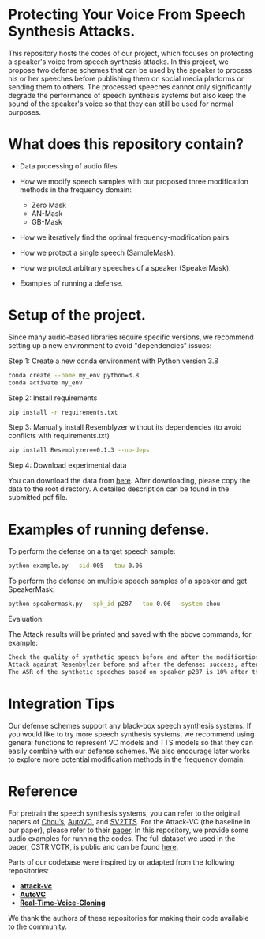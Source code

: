 # Protecting Your Voice From Speech Synthesis Attacks.

This repository hosts the codes of our project, which focuses on protecting a speaker's voice from speech synthesis attacks. In this project, we propose two defense schemes that can be used by the speaker to process his or her speeches before publishing them on social media platforms or sending them to others. The processed speeches cannot only significantly degrade the performance of speech synthesis systems but also keep the sound of the speaker's voice so that they can still be used for normal purposes.

# What does this repository contain?

- Data processing of audio files

- How we modify speech samples with our proposed three modification methods in the frequency domain:
  - Zero Mask
  - AN-Mask
  - GB-Mask

- How we iteratively find the optimal frequency-modification pairs.

- How we protect a single speech (SampleMask).

- How we protect arbitrary speeches of a speaker (SpeakerMask).

- Examples of running a defense.

# Setup of the project.

Since many audio-based libraries require specific versions, we recommend setting up a new environment to avoid "dependencies" issues:

Step 1: Create a new conda environment with Python version 3.8

```bash
conda create --name my_env python=3.8
conda activate my_env
```

Step 2: Install requirements

```bash
pip install -r requirements.txt
```

Step 3: Manually install Resemblyzer without its dependencies (to avoid conflicts with requirements.txt)
```bash
pip install Resemblyzer==0.1.3 --no-deps
```

Step 4: Download experimental data 

You can download the data from [here](https://drive.google.com/file/d/1Nz8FshcndOdttxp873h7xHonWo8WZoYA/view?usp=sharing). After downloading, please copy the data to the root directory. A detailed description can be found in the submitted pdf file.

# Examples of running defense.

To perform the defense on a target speech sample:

```bash
python example.py --sid 005 --tau 0.06 
```

To perform the defense on multiple speech samples of a speaker and get SpeakerMask:
```bash
python speakermask.py --spk_id p287 --tau 0.06 --system chou 
```

Evaluation:

The Attack results will be printed and saved with the above commands, for example:

```bash
Check the quality of synthetic speech before and after the modification: before defense: 0.743, after defense: 0.536
Attack against Resembylzer before and after the defense: success, after: fail
The ASR of the synthetic speeches based on speaker p287 is 10% after the defense.
```

# Integration Tips

Our defense schemes support any black-box speech synthesis systems. If you would like to try more speech synthesis systems, we recommend using general functions to represent VC models and TTS models so that they can easily combine with our defense schemes. We also encourage later works to explore more potential modification methods in the frequency domain.

# Reference
For pretrain the speech synthesis systems, you can refer to the original papers  of [Chou’s](https://arxiv.org/abs/1904.05742), [AutoVC](https://arxiv.org/abs/1905.05879), and [SV2TTS](https://arxiv.org/abs/1806.04558). For the Attack-VC (the baseline in our paper), please refer to their [paper](https://arxiv.org/abs/2005.08781). In this repository, we provide some audio examples for running the codes. The full dataset we used in the paper, CSTR VCTK, is public and can be found [here](https://datashare.ed.ac.uk/handle/10283/3443).


Parts of our codebase were inspired by or adapted from the following repositories:

- [**attack-vc**](https://github.com/cyhuang-tw/attack-vc) 
- [**AutoVC**](https://github.com/cyhuang-tw/AutoVC) 
- [**Real-Time-Voice-Cloning**](https://github.com/CorentinJ/Real-Time-Voice-Cloning)

We thank the authors of these repositories for making their code available to the community.

